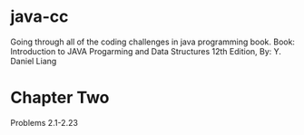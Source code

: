 # java-cc
Going through all of the coding challenges in java programming book.
Book: Introduction to JAVA Progarming and Data Structures 12th Edition, By: Y. Daniel Liang

# Chapter Two
Problems 2.1-2.23
